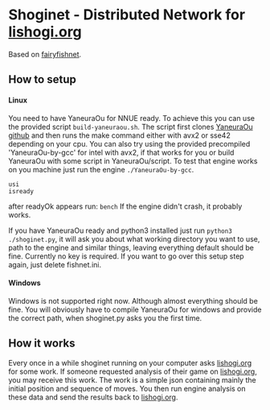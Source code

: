 # Shoginet - Distributed Network for [lishogi.org](https://lishogi.org/)

Based on [fairyfishnet](https://github.com/gbtami/fairyfishnet).

## How to setup

#### Linux

You need to have YaneuraOu for NNUE ready. To achieve this you can use the provided script `build-yaneuraou.sh`. The script first clones [YaneuraOu github](https://github.com/yaneurao/YaneuraOu) and then runs the make command either with avx2 or sse42 depending on your cpu.
You can also try using the provided precompiled 'YaneuraOu-by-gcc' for intel with avx2, if that works for you or build YaneuraOu with some script in YaneuraOu/script.
To test that engine works on you machine just run the engine `./YaneuraOu-by-gcc`.

```
usi
isready
```
after readyOk appears run:
`bench`
If the engine didn't crash, it probably works.

If you have YaneuraOu ready and python3 installed just run `python3 ./shoginet.py`, it will ask you about what working directory you want to use, path to the engine and similar things, leaving everything default should be fine. Currently no key is required.
If you want to go over this setup step again, just delete fishnet.ini.

#### Windows

Windows is not supported right now. Although almost everything should be fine. You will obviously have to compile YaneuraOu for windows and provide the correct path, when shoginet.py asks you the first time.

## How it works

Every once in a while shoginet running on your computer asks [lishogi.org](https://lishogi.org/) for some work. If someone requested analysis of their game on [lishogi.org](https://lishogi.org/), you may receive this work. The work is a simple json containing mainly the initial position and sequence of moves. You then run engine analysis on these data and send the results back to [lishogi.org](https://lishogi.org/).